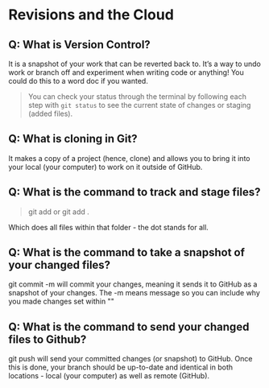 # Revisions and the Cloud

## Q: What is Version Control?

It is a snapshot of your work that can be reverted back to. It’s a way to undo work or branch off and experiment when writing code or anything! You could do this to a word doc if you wanted.

> You can check your status through the terminal by following each step with `git status` to see the current state of changes or staging (added files).

## Q: What is cloning in Git?

It makes a copy of a project (hence, clone) and allows you to bring it into your local (your computer) to work on it outside of GitHub.

## Q: What is the command to track and stage files?

> git add <fileName> or git add .

Which does all files within that folder - the dot stands for all.

## Q: What is the command to take a snapshot of your changed files?

git commit -m will commit your changes, meaning it sends it to GitHub as a snapshot of your changes. The -m means message so you can include why you made changes set within "<your words here>"

## Q: What is the command to send your changed files to Github?

git push will send your committed changes (or snapshot) to GitHub. Once this is done, your branch should be up-to-date and identical in both locations - local (your computer) as well as remote (GitHub).